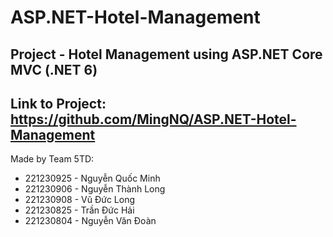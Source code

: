 # ASP.NET-Hotel-Management
## Project - Hotel Management using ASP.NET Core MVC (.NET 6)

Link to Project: https://github.com/MingNQ/ASP.NET-Hotel-Management
-
Made by Team 5TD:

- 221230925 - Nguyễn Quốc Minh 
- 221230906 - Nguyễn Thành Long
- 221230908 - Vũ Đức Long
- 221230825 - Trần Đức Hải
- 221230804 - Nguyễn Văn Đoàn
